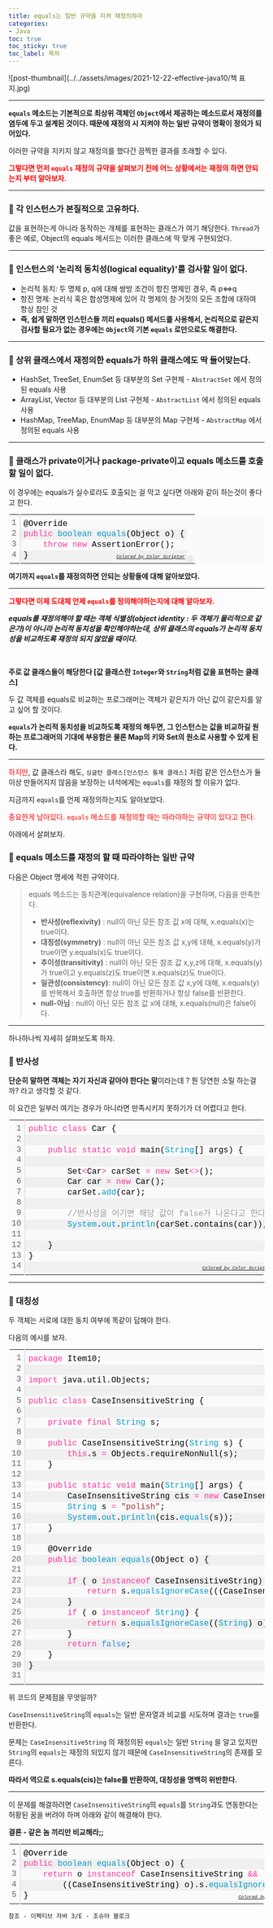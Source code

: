 ```yaml
---
title: equals는 일반 규약을 지켜 재정의하라
categories:
- Java
toc: true
toc_sticky: true
toc_label: 목차
---
```


![post-thumbnail](../../assets/images/2021-12-22-effective-java10/책 표지.jpg)

<hr>

**<code>equals</code> 메소드는 기본적으로 최상위 객체인 <code>Object</code>에서 제공하는 메소드로서 재정의를 염두에 두고 설계된 것이다. 때문에 재정의 시 지켜야 하는 일반 규약이 명확이 정의가 되어있다.**

이러한 규약을 지키지 않고 재정의를 했다간 끔찍한 결과를 초래할 수 있다.



**<span style="color:red;">그렇다면 먼저 <code>equals</code> 재정의 규약을 살펴보기 전에 어느 상황에서는 재정의 하면 안되는지 부터 알아보자.</span>**

<hr>

### 🔗 각 인스턴스가 본질적으로 고유하다.

값을 표현하는게 아니라 동작하는 개체를 표현하는 클래스가 여기 해당한다. <code>Thread</code>가 좋은 예로, Object의 equals 메서드는 이러한 클래스에 딱 맞게 구현되었다.

<hr>

### 🔗 인스턴스의 '논리적 동치성(logical equality)'를 검사할 일이 없다.

- 논리적 동치: 두 명제 p, q에 대해 쌍방 조건이 항진 명제인 경우, 즉 p<=>q
- 항진 명제: 논리식 혹은 합성명제에 있어 각 명제의 참·거짓의 모든 조합에 대하여 항상 참인 것
- **즉, 쉽게 말하면 인스턴스들 끼리 equals() 메서드를 사용해서, 논리적으로 같은지 검사할 필요가 없는 경우에는 <code>Object</code>의 기본 <code>equals</code> 로만으로도 해결한다.**

<hr>

### 🔗 상위 클래스에서 재정의한 equals가 하위 클래스에도 딱 들어맞는다.

- HashSet, TreeSet, EnumSet 등 대부분의 Set 구현체 - <code>AbstractSet</code> 에서 정의된 equals 사용
- ArrayList, Vector 등 대부분의 List 구현체 - <code>AbstractList</code> 에서 정의된 equals 사용
- HashMap, TreeMap, EnumMap 등 대부분의 Map 구현체 - <code>AbstractMap</code> 에서 정의된 equals 사용

<hr>

### 🔗 클래스가 private이거나 package-private이고 equals 메소드를 호출할 일이 없다.

이 경우에는 equals가 실수로라도 호출되는 걸 막고 싶다면 아래와 같이  하는것이 좋다고 한다.

<div class="colorscripter-code" style="color:#010101;font-family:Consolas, 'Liberation Mono', Menlo, Courier, monospace !important; position:relative !important;overflow:auto"><table class="colorscripter-code-table" style="margin:0;padding:0;border:none;background-color:#fafafa;border-radius:4px;" cellspacing="0" cellpadding="0"><tr><td style="padding:6px;border-right:2px solid #e5e5e5"><div style="margin:0;padding:0;word-break:normal;text-align:right;color:#666;font-family:Consolas, 'Liberation Mono', Menlo, Courier, monospace !important;line-height:130%"><div style="line-height:130%">1</div><div style="line-height:130%">2</div><div style="line-height:130%">3</div><div style="line-height:130%">4</div></div></td><td style="padding:6px 0;text-align:left"><div style="margin:0;padding:0;color:#010101;font-family:Consolas, 'Liberation Mono', Menlo, Courier, monospace !important;line-height:130%"><div style="padding:0 6px; white-space:pre; line-height:130%">@Override</div><div style="background-color:#f0f0f0; padding:0 6px; white-space:pre; line-height:130%"><span style="color:#ff3399">public</span>&nbsp;<span style="color:#0099cc">boolean</span>&nbsp;<span style="color:#0099cc">equals</span>(Object&nbsp;o)&nbsp;{</div><div style="padding:0 6px; white-space:pre; line-height:130%">&nbsp;&nbsp;&nbsp;&nbsp;<span style="color:#ff3399">throw</span>&nbsp;<span style="color:#ff3399">new</span>&nbsp;AssertionError();</div><div style="background-color:#f0f0f0; padding:0 6px; white-space:pre; line-height:130%">}</div></div><div style="text-align:right;margin-top:-13px;margin-right:5px;font-size:9px;font-style:italic"><a href="http://colorscripter.com/info#e" target="_blank" style="color:#e5e5e5text-decoration:none">Colored by Color Scripter</a></div></td><td style="vertical-align:bottom;padding:0 2px 4px 0"><a href="http://colorscripter.com/info#e" target="_blank" style="text-decoration:none;color:white"><span style="font-size:9px;word-break:normal;background-color:#e5e5e5;color:white;border-radius:10px;padding:1px">cs</span></a></td></tr></table></div>



**여기까지 <code>equals</code>를 재정의하면 안되는 상황들에 대해 알아보았다.**

<hr>



**<span style="color:red;">그렇다면 이제 도대체 언제 <code>equals</code>를 정의해야하는지에 대해 알아보자.</span>**

***equals를 재정의해야 할 때는 객체 식별성(object identity : 두 객체가 물리적으로 같은가)이 아니라 논리적 동치성을 확인해야하는데, 상위 클래스의 equals가 논리적 동치성을 비교하도록 재정의 되지 않았을 때이다.***

**<br>**

**주로 값 클래스들이 해당한다 [값 클래스란 <code>Integer</code>와 <code>String</code>처럼 값을 표현하는 클래스]**

두 값 객체를 equals로 비교하는 프로그래머는 객체가 같은지가 아닌 값이 같은지를 알고 싶어 할 것이다.

**<code>equals</code>가 논리적 동치성을 비교하도록 재정의 해두면, 그 인스턴스는 값을 비교하길 원하는 프로그래머의 기대에 부응함은 물론 Map의 키와 Set의 원소로 사용할 수 있게 된다.**

<hr>
<span style="color:red;">하지만</span>, 값 클래스라 해도, <code>싱글턴 클래스[인스턴스 통제 클래스]</code> 처럼 같은 인스턴스가 둘 이상 만들어지지 않음을 보장하는 녀석에게는 <code>equals</code>를 재정의 할 이유가 없다.

<br>

지금까지 <code>equals</code>를 언제 재정의하는지도 알아보았다. 

<span style="color:red;">중요한게 남아있다. <code>equals</code> 메소드를 재정의할 때는 따라야하는 규약이 있다고 한다.</span>

아래에서 살펴보자.



### 🔗 equals 메소드를 재정의 할 때 따라야하는 일반 규약

다음은 Object 명세에 적힌 규약이다.



> equals 메소드는 동치관계(equivalence relation)을 구현하며, 다음을 만족한다.
>
> * **반사성(reflexivity)** : null이 아닌 모든 참조 값 x에 대해, x.equals(x)는 true이다.
> * **대칭성(symmetry)** : null이 아닌 모든 참조 값 x,y에 대해, x.equals(y)가 true이면 y.equals(x)도 true이다.
> * **추이성(transitivity)** : null이 아닌 모든 참조 값 x,y,z에 대해, x.equals(y)가 true이고 y.equals(z)도 true이면 x.equals(z)도 true이다.
> * **일관성(consistency)**: null이 아닌 모든 참조 값 x,y에 대해, x.equals(y)를 반복해서 호출하면 항상 true를 반환하거나 항상 false를 반환한다.
> * **null-아님** : null이 아닌 모든 참조 값 x에 대해, x.equals(null)은 false이다.



<hr>

하나하나씩 자세히 살펴보도록 하자.



### 💎 반사성

**단순히 말하면 객체는 자기 자신과 같아야 한다는 말**이라는데 ? 뭔 당연한 소릴 하는걸까? 라고 생각할 것 같다.

이 요건은 일부러 여기는 경우가 아니라면 만족시키지 못하기가 더 어렵다고 한다.

<div class="colorscripter-code" style="color:#010101;font-family:Consolas, 'Liberation Mono', Menlo, Courier, monospace !important; position:relative !important;overflow:auto"><table class="colorscripter-code-table" style="margin:0;padding:0;border:none;background-color:#fafafa;border-radius:4px;" cellspacing="0" cellpadding="0"><tr><td style="padding:6px;border-right:2px solid #e5e5e5"><div style="margin:0;padding:0;word-break:normal;text-align:right;color:#666;font-family:Consolas, 'Liberation Mono', Menlo, Courier, monospace !important;line-height:130%"><div style="line-height:130%">1</div><div style="line-height:130%">2</div><div style="line-height:130%">3</div><div style="line-height:130%">4</div><div style="line-height:130%">5</div><div style="line-height:130%">6</div><div style="line-height:130%">7</div><div style="line-height:130%">8</div><div style="line-height:130%">9</div><div style="line-height:130%">10</div><div style="line-height:130%">11</div><div style="line-height:130%">12</div><div style="line-height:130%">13</div><div style="line-height:130%">14</div></div></td><td style="padding:6px 0;text-align:left"><div style="margin:0;padding:0;color:#010101;font-family:Consolas, 'Liberation Mono', Menlo, Courier, monospace !important;line-height:130%"><div style="padding:0 6px; white-space:pre; line-height:130%"><span style="color:#ff3399">public</span>&nbsp;<span style="color:#ff3399">class</span>&nbsp;Car&nbsp;{</div><div style="background-color:#f0f0f0; padding:0 6px; white-space:pre; line-height:130%">&nbsp;&nbsp;&nbsp;&nbsp;</div><div style="padding:0 6px; white-space:pre; line-height:130%">&nbsp;&nbsp;&nbsp;&nbsp;<span style="color:#ff3399">public</span>&nbsp;<span style="color:#ff3399">static</span>&nbsp;<span style="color:#ff3399">void</span>&nbsp;main(<span style="color:#0099cc">String</span>[]&nbsp;args)&nbsp;{</div><div style="background-color:#f0f0f0; padding:0 6px; white-space:pre; line-height:130%">&nbsp;&nbsp;&nbsp;&nbsp;</div><div style="padding:0 6px; white-space:pre; line-height:130%">&nbsp;&nbsp;&nbsp;&nbsp;&nbsp;&nbsp;&nbsp;&nbsp;Set<span style="color:#0086b3"></span><span style="color:#ff3399">&lt;</span>Car<span style="color:#0086b3"></span><span style="color:#ff3399">&gt;</span>&nbsp;carSet&nbsp;<span style="color:#0086b3"></span><span style="color:#ff3399">=</span>&nbsp;<span style="color:#ff3399">new</span>&nbsp;Set<span style="color:#0086b3"></span><span style="color:#ff3399">&lt;</span><span style="color:#0086b3"></span><span style="color:#ff3399">&gt;</span>();</div><div style="background-color:#f0f0f0; padding:0 6px; white-space:pre; line-height:130%">&nbsp;&nbsp;&nbsp;&nbsp;&nbsp;&nbsp;&nbsp;&nbsp;Car&nbsp;car&nbsp;<span style="color:#0086b3"></span><span style="color:#ff3399">=</span>&nbsp;<span style="color:#ff3399">new</span>&nbsp;Car();</div><div style="padding:0 6px; white-space:pre; line-height:130%">&nbsp;&nbsp;&nbsp;&nbsp;&nbsp;&nbsp;&nbsp;&nbsp;carSet.<span style="color:#0099cc">add</span>(car);</div><div style="background-color:#f0f0f0; padding:0 6px; white-space:pre; line-height:130%">&nbsp;&nbsp;&nbsp;&nbsp;&nbsp;&nbsp;&nbsp;&nbsp;</div><div style="padding:0 6px; white-space:pre; line-height:130%">&nbsp;&nbsp;&nbsp;&nbsp;&nbsp;&nbsp;&nbsp;&nbsp;<span style="color:#999999">//반사성을&nbsp;어기면&nbsp;해당&nbsp;값이&nbsp;false가&nbsp;나온다고&nbsp;한다.</span></div><div style="background-color:#f0f0f0; padding:0 6px; white-space:pre; line-height:130%">&nbsp;&nbsp;&nbsp;&nbsp;&nbsp;&nbsp;&nbsp;&nbsp;<span style="color:#0099cc">System</span>.<span style="color:#0099cc">out</span>.<span style="color:#0099cc">println</span>(carSet.contains(car));</div><div style="padding:0 6px; white-space:pre; line-height:130%">&nbsp;&nbsp;&nbsp;&nbsp;&nbsp;&nbsp;&nbsp;&nbsp;</div><div style="background-color:#f0f0f0; padding:0 6px; white-space:pre; line-height:130%">&nbsp;&nbsp;&nbsp;&nbsp;}</div><div style="padding:0 6px; white-space:pre; line-height:130%">}</div><div style="background-color:#f0f0f0; padding:0 6px; white-space:pre; line-height:130%">&nbsp;</div></div><div style="text-align:right;margin-top:-13px;margin-right:5px;font-size:9px;font-style:italic"><a href="http://colorscripter.com/info#e" target="_blank" style="color:#e5e5e5text-decoration:none">Colored by Color Scripter</a></div></td><td style="vertical-align:bottom;padding:0 2px 4px 0"><a href="http://colorscripter.com/info#e" target="_blank" style="text-decoration:none;color:white"><span style="font-size:9px;word-break:normal;background-color:#e5e5e5;color:white;border-radius:10px;padding:1px">cs</span></a></td></tr></table></div>



<hr>

### 💎 대칭성

두 객체는 서로에 대한 동치 여부에 똑같이 답해야 한다.

다음의 예시를 보자.

<div class="colorscripter-code" style="color:#010101;font-family:Consolas, 'Liberation Mono', Menlo, Courier, monospace !important; position:relative !important;overflow:auto"><table class="colorscripter-code-table" style="margin:0;padding:0;border:none;background-color:#fafafa;border-radius:4px;" cellspacing="0" cellpadding="0"><tr><td style="padding:6px;border-right:2px solid #e5e5e5"><div style="margin:0;padding:0;word-break:normal;text-align:right;color:#666;font-family:Consolas, 'Liberation Mono', Menlo, Courier, monospace !important;line-height:130%"><div style="line-height:130%">1</div><div style="line-height:130%">2</div><div style="line-height:130%">3</div><div style="line-height:130%">4</div><div style="line-height:130%">5</div><div style="line-height:130%">6</div><div style="line-height:130%">7</div><div style="line-height:130%">8</div><div style="line-height:130%">9</div><div style="line-height:130%">10</div><div style="line-height:130%">11</div><div style="line-height:130%">12</div><div style="line-height:130%">13</div><div style="line-height:130%">14</div><div style="line-height:130%">15</div><div style="line-height:130%">16</div><div style="line-height:130%">17</div><div style="line-height:130%">18</div><div style="line-height:130%">19</div><div style="line-height:130%">20</div><div style="line-height:130%">21</div><div style="line-height:130%">22</div><div style="line-height:130%">23</div><div style="line-height:130%">24</div><div style="line-height:130%">25</div><div style="line-height:130%">26</div><div style="line-height:130%">27</div><div style="line-height:130%">28</div><div style="line-height:130%">29</div><div style="line-height:130%">30</div><div style="line-height:130%">31</div></div></td><td style="padding:6px 0;text-align:left"><div style="margin:0;padding:0;color:#010101;font-family:Consolas, 'Liberation Mono', Menlo, Courier, monospace !important;line-height:130%"><div style="padding:0 6px; white-space:pre; line-height:130%"><span style="color:#ff3399">package</span>&nbsp;Item10;</div><div style="background-color:#f0f0f0; padding:0 6px; white-space:pre; line-height:130%">&nbsp;</div><div style="padding:0 6px; white-space:pre; line-height:130%"><span style="color:#ff3399">import</span>&nbsp;java.util.Objects;</div><div style="background-color:#f0f0f0; padding:0 6px; white-space:pre; line-height:130%">&nbsp;</div><div style="padding:0 6px; white-space:pre; line-height:130%"><span style="color:#ff3399">public</span>&nbsp;<span style="color:#ff3399">class</span>&nbsp;CaseInsensitiveString&nbsp;{</div><div style="background-color:#f0f0f0; padding:0 6px; white-space:pre; line-height:130%">&nbsp;</div><div style="padding:0 6px; white-space:pre; line-height:130%">&nbsp;&nbsp;&nbsp;&nbsp;<span style="color:#ff3399">private</span>&nbsp;<span style="color:#ff3399">final</span>&nbsp;<span style="color:#0099cc">String</span>&nbsp;s;</div><div style="background-color:#f0f0f0; padding:0 6px; white-space:pre; line-height:130%">&nbsp;</div><div style="padding:0 6px; white-space:pre; line-height:130%">&nbsp;&nbsp;&nbsp;&nbsp;<span style="color:#ff3399">public</span>&nbsp;CaseInsensitiveString(<span style="color:#0099cc">String</span>&nbsp;s)&nbsp;{</div><div style="background-color:#f0f0f0; padding:0 6px; white-space:pre; line-height:130%">&nbsp;&nbsp;&nbsp;&nbsp;&nbsp;&nbsp;&nbsp;&nbsp;<span style="color:#ff3399">this</span>.s&nbsp;<span style="color:#0086b3"></span><span style="color:#ff3399">=</span>&nbsp;Objects.requireNonNull(s);</div><div style="padding:0 6px; white-space:pre; line-height:130%">&nbsp;&nbsp;&nbsp;&nbsp;}</div><div style="background-color:#f0f0f0; padding:0 6px; white-space:pre; line-height:130%">&nbsp;</div><div style="padding:0 6px; white-space:pre; line-height:130%">&nbsp;&nbsp;&nbsp;&nbsp;<span style="color:#ff3399">public</span>&nbsp;<span style="color:#ff3399">static</span>&nbsp;<span style="color:#ff3399">void</span>&nbsp;main(<span style="color:#0099cc">String</span>[]&nbsp;args)&nbsp;{</div><div style="background-color:#f0f0f0; padding:0 6px; white-space:pre; line-height:130%">&nbsp;&nbsp;&nbsp;&nbsp;&nbsp;&nbsp;&nbsp;&nbsp;CaseInsensitiveString&nbsp;cis&nbsp;<span style="color:#0086b3"></span><span style="color:#ff3399">=</span>&nbsp;<span style="color:#ff3399">new</span>&nbsp;CaseInsensitiveString(<span style="color:#993333">"Polish"</span>);</div><div style="padding:0 6px; white-space:pre; line-height:130%">&nbsp;&nbsp;&nbsp;&nbsp;&nbsp;&nbsp;&nbsp;&nbsp;<span style="color:#0099cc">String</span>&nbsp;s&nbsp;<span style="color:#0086b3"></span><span style="color:#ff3399">=</span>&nbsp;<span style="color:#993333">"polish"</span>;</div><div style="background-color:#f0f0f0; padding:0 6px; white-space:pre; line-height:130%">&nbsp;&nbsp;&nbsp;&nbsp;&nbsp;&nbsp;&nbsp;&nbsp;<span style="color:#0099cc">System</span>.<span style="color:#0099cc">out</span>.<span style="color:#0099cc">println</span>(cis.<span style="color:#0099cc">equals</span>(s));</div><div style="padding:0 6px; white-space:pre; line-height:130%">&nbsp;&nbsp;&nbsp;&nbsp;}</div><div style="background-color:#f0f0f0; padding:0 6px; white-space:pre; line-height:130%">&nbsp;</div><div style="padding:0 6px; white-space:pre; line-height:130%">&nbsp;&nbsp;&nbsp;&nbsp;@Override</div><div style="background-color:#f0f0f0; padding:0 6px; white-space:pre; line-height:130%">&nbsp;&nbsp;&nbsp;&nbsp;<span style="color:#ff3399">public</span>&nbsp;<span style="color:#0099cc">boolean</span>&nbsp;<span style="color:#0099cc">equals</span>(Object&nbsp;o)&nbsp;{</div><div style="padding:0 6px; white-space:pre; line-height:130%">&nbsp;</div><div style="background-color:#f0f0f0; padding:0 6px; white-space:pre; line-height:130%">&nbsp;&nbsp;&nbsp;&nbsp;&nbsp;&nbsp;&nbsp;&nbsp;<span style="color:#ff3399">if</span>&nbsp;(&nbsp;o&nbsp;<span style="color:#ff3399">instanceof</span>&nbsp;CaseInsensitiveString)&nbsp;{</div><div style="padding:0 6px; white-space:pre; line-height:130%">&nbsp;&nbsp;&nbsp;&nbsp;&nbsp;&nbsp;&nbsp;&nbsp;&nbsp;&nbsp;&nbsp;&nbsp;<span style="color:#ff3399">return</span>&nbsp;s.<span style="color:#0099cc">equalsIgnoreCase</span>(((CaseInsensitiveString)&nbsp;o).s);</div><div style="background-color:#f0f0f0; padding:0 6px; white-space:pre; line-height:130%">&nbsp;&nbsp;&nbsp;&nbsp;&nbsp;&nbsp;&nbsp;&nbsp;}</div><div style="padding:0 6px; white-space:pre; line-height:130%">&nbsp;&nbsp;&nbsp;&nbsp;&nbsp;&nbsp;&nbsp;&nbsp;<span style="color:#ff3399">if</span>&nbsp;(&nbsp;o&nbsp;<span style="color:#ff3399">instanceof</span>&nbsp;<span style="color:#0099cc">String</span>)&nbsp;{</div><div style="background-color:#f0f0f0; padding:0 6px; white-space:pre; line-height:130%">&nbsp;&nbsp;&nbsp;&nbsp;&nbsp;&nbsp;&nbsp;&nbsp;&nbsp;&nbsp;&nbsp;&nbsp;<span style="color:#ff3399">return</span>&nbsp;s.<span style="color:#0099cc">equalsIgnoreCase</span>((<span style="color:#0099cc">String</span>)&nbsp;o);</div><div style="padding:0 6px; white-space:pre; line-height:130%">&nbsp;&nbsp;&nbsp;&nbsp;&nbsp;&nbsp;&nbsp;&nbsp;}</div><div style="background-color:#f0f0f0; padding:0 6px; white-space:pre; line-height:130%">&nbsp;&nbsp;&nbsp;&nbsp;&nbsp;&nbsp;&nbsp;&nbsp;<span style="color:#ff3399">return</span>&nbsp;<span style="color:#308ce5">false</span>;</div><div style="padding:0 6px; white-space:pre; line-height:130%">&nbsp;&nbsp;&nbsp;&nbsp;}</div><div style="background-color:#f0f0f0; padding:0 6px; white-space:pre; line-height:130%">}</div><div style="padding:0 6px; white-space:pre; line-height:130%">&nbsp;</div></div><div style="text-align:right;margin-top:-13px;margin-right:5px;font-size:9px;font-style:italic"><a href="http://colorscripter.com/info#e" target="_blank" style="color:#e5e5e5text-decoration:none">Colored by Color Scripter</a></div></td><td style="vertical-align:bottom;padding:0 2px 4px 0"><a href="http://colorscripter.com/info#e" target="_blank" style="text-decoration:none;color:white"><span style="font-size:9px;word-break:normal;background-color:#e5e5e5;color:white;border-radius:10px;padding:1px">cs</span></a></td></tr></table></div>

위 코드의 문제점을 무엇일까?

<code>CaseInsensitiveString</code>의 <code>equals</code>는 일반 문자열과 비교를 시도하며 결과는 <code>true</code>를 반환한다.

문제는 <code>CaseInsensitiveString</code> 의 재정의된 <code>equals</code>는 일반 <code>String</code> 을 알고 있지만 <code>String</code>의 <code>equals</code>는 재정의 되있지 않기 때문에 <code>CaseInsensitiveString</code>의 존재를 모른다. 



**따라서 역으로 s.equals(cis)는 false를 반환하여, 대칭성을 명백히 위반한다.**

<hr>

이 문제를 해결하려면 <code>CaseInsensitiveString</code>의 <code>equals</code>를 <code>String</code>과도 연동한다는 허황된 꿈을 버려야 하며 아래와 같이 해결해야 한다. 

**결론 - 같은 놈 끼리만 비교해라;;**

<div class="colorscripter-code" style="color:#010101;font-family:Consolas, 'Liberation Mono', Menlo, Courier, monospace !important; position:relative !important;overflow:auto"><table class="colorscripter-code-table" style="margin:0;padding:0;border:none;background-color:#fafafa;border-radius:4px;" cellspacing="0" cellpadding="0"><tr><td style="padding:6px;border-right:2px solid #e5e5e5"><div style="margin:0;padding:0;word-break:normal;text-align:right;color:#666;font-family:Consolas, 'Liberation Mono', Menlo, Courier, monospace !important;line-height:130%"><div style="line-height:130%">1</div><div style="line-height:130%">2</div><div style="line-height:130%">3</div><div style="line-height:130%">4</div><div style="line-height:130%">5</div></div></td><td style="padding:6px 0;text-align:left"><div style="margin:0;padding:0;color:#010101;font-family:Consolas, 'Liberation Mono', Menlo, Courier, monospace !important;line-height:130%"><div style="padding:0 6px; white-space:pre; line-height:130%">@Override</div><div style="background-color:#f0f0f0; padding:0 6px; white-space:pre; line-height:130%"><span style="color:#ff3399">public</span>&nbsp;<span style="color:#0099cc">boolean</span>&nbsp;<span style="color:#0099cc">equals</span>(Object&nbsp;o)&nbsp;{</div><div style="padding:0 6px; white-space:pre; line-height:130%">&nbsp;&nbsp;&nbsp;&nbsp;<span style="color:#ff3399">return</span>&nbsp;o&nbsp;<span style="color:#ff3399">instanceof</span>&nbsp;CaseInsensitiveString&nbsp;<span style="color:#0086b3"></span><span style="color:#ff3399">&amp;</span><span style="color:#0086b3"></span><span style="color:#ff3399">&amp;</span></div><div style="background-color:#f0f0f0; padding:0 6px; white-space:pre; line-height:130%">&nbsp;&nbsp;&nbsp;&nbsp;&nbsp;&nbsp;&nbsp;&nbsp;((CaseInsensitiveString)&nbsp;o).s.<span style="color:#0099cc">equalsIgnoreCase</span>(s);</div><div style="padding:0 6px; white-space:pre; line-height:130%">}</div></div><div style="text-align:right;margin-top:-13px;margin-right:5px;font-size:9px;font-style:italic"><a href="http://colorscripter.com/info#e" target="_blank" style="color:#e5e5e5text-decoration:none">Colored by Color Scripter</a></div></td><td style="vertical-align:bottom;padding:0 2px 4px 0"><a href="http://colorscripter.com/info#e" target="_blank" style="text-decoration:none;color:white"><span style="font-size:9px;word-break:normal;background-color:#e5e5e5;color:white;border-radius:10px;padding:1px">cs</span></a></td></tr></table></div>




```
참조 - 이펙티브 자바 3/E - 조슈아 블로크
```


